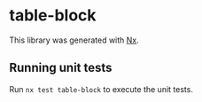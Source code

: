 # table-block

This library was generated with [Nx](https://nx.dev).

## Running unit tests

Run `nx test table-block` to execute the unit tests.
